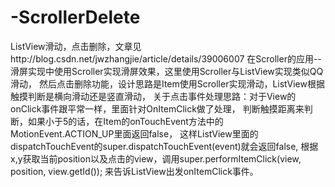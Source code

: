 -ScrollerDelete
===============

ListView滑动，点击删除，文章见http://blog.csdn.net/jwzhangjie/article/details/39006007
在Scroller的应用--滑屏实现中使用Scroller实现滑屏效果，这里使用Scroller与ListView实现类似QQ滑动，
然后点击删除功能，设计思路是Item使用Scroller实现滑动，ListView根据触摸判断是横向滑动还是竖直滑动，
关于点击事件处理思路：对于View的onClick事件跟平常一样，里面针对OnItemClick做了处理，
判断触摸距离来判断，如果小于5的话，在Item的onTouchEvent方法中的MotionEvent.ACTION_UP里面返回false，
这样ListView里面的dispatchTouchEvent的super.dispatchTouchEvent(event)就会返回false,
根据x,y获取当前position以及点击的view，调用super.performItemClick(view, position, view.getId());
来告诉ListView出发onItemClick事件。
